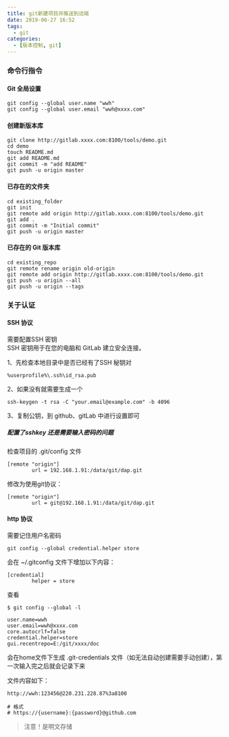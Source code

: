 ```yaml
---
title: git新建项目并推送到远端
date: 2019-06-27 16:52
tags: 
  - git
categories:
  - [版本控制, git]
---
```



### 命令行指令

#### Git 全局设置
```
git config --global user.name "wwh"
git config --global user.email "wwh@xxxx.com"
```

#### 创建新版本库
```
git clone http://gitlab.xxxx.com:8100/tools/demo.git
cd demo
touch README.md
git add README.md
git commit -m "add README"
git push -u origin master
```

#### 已存在的文件夹
```
cd existing_folder
git init
git remote add origin http://gitlab.xxxx.com:8100/tools/demo.git
git add .
git commit -m "Initial commit"
git push -u origin master
```

#### 已存在的 Git 版本库
```
cd existing_repo
git remote rename origin old-origin
git remote add origin http://gitlab.xxxx.com:8100/tools/demo.git
git push -u origin --all
git push -u origin --tags
```

### 关于认证

#### SSH 协议
需要配置SSH 密钥  
SSH 密钥用于在您的电脑和 GitLab 建立安全连接。

1、先检查本地目录中是否已经有了SSH 秘钥对
```
%userprofile%\.ssh\id_rsa.pub
```
2、如果没有就需要生成一个
```
ssh-keygen -t rsa -C "your.email@example.com" -b 4096

```
3、复制公钥，到 github、gitLab 中进行设置即可

##### 配置了sshkey 还是需要输入密码的问题
检查项目的 .git/config 文件
```
[remote "origin"]
        url = 192.168.1.91:/data/git/dap.git
```
修改为使用git协议：
```
[remote "origin"]
        url = git@192.168.1.91:/data/git/dap.git
```

#### http 协议

需要记住用户名密码

```
git config --global credential.helper store
```
会在 ~/.gitconfig 文件下增加以下内容：  
```
[credential]  
        helper = store
```

查看
```
$ git config --global -l

user.name=wwh
user.email=wwh@xxxx.com
core.autocrlf=false
credential.helper=store
gui.recentrepo=E:/git/xxxx/doc
```

会在home文件下生成 .git-credentials 文件（如无法自动创建需要手动创建），第一次输入完之后就会记录下来

文件内容如下：
```
http://wwh:123456@220.231.228.87%3a8100

# 格式
# https://{username}:{password}@github.com
```
> 注意！是明文存储

